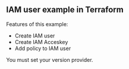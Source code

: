 ## IAM user example in Terraform

Features of this example:

- Create IAM user
- Create IAM Acceskey
- Add policy to IAM user

You must set your version provider.